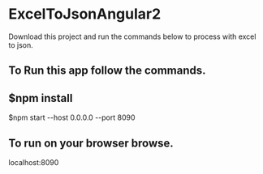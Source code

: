 # ExcelToJsonAngular2

Download this project and run the commands below to process with excel to json.

## To Run this app follow the commands. 

$npm install
---
$npm start --host 0.0.0.0 --port 8090

## To run on your browser browse.
 localhost:8090
 




